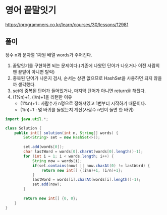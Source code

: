 # 영어 끝말잇기

https://programmers.co.kr/learn/courses/30/lessons/12981

## 풀이

정수 n과 문자열 1차원 배열 words가 주어진다.

1. 끝말잇기를 구현하면 되는 문제이다.(기존에 나왔던 단어가 나오거나 이전 사람의 맨 끝말이 아니면 탈락)
2. 중복된 단어가 나온지 검사, 순서는 상관 없으므로 HashSet을 사용하면 되지 않을까 생각했다.
3. set에 중복된 단어가 들어있거나, 마지막 단어가 아니면 return을 해줬다.
4. (1%n)+1, (i/n)+1을 리턴한 이유
   - (1%n)+1 : 사람수가 n명으로 정해져있고 1번부터 시작하기 때문이다.
   - (1/n)+1 : 몇 바퀴를 돌았는지 계산(사람수 n번이 돌면 한 바퀴)

```java
import java.util.*;

class Solution {
    public int[] solution(int n, String[] words) {
        Set<String> set = new HashSet<>();
        
        set.add(words[0]);
        char lastWord = words[0].charAt(words[0].length()-1);
        for (int i = 1; i < words.length; i++) {
			String now = words[i];
			if(set.contains(now) || now.charAt(0) != lastWord) {
				return new int[] {(i%n)+1, (i/n)+1};
			}
			lastWord = words[i].charAt(words[i].length()-1);
			set.add(now);
		}
        
        return new int[] {0, 0};
    }
}
```